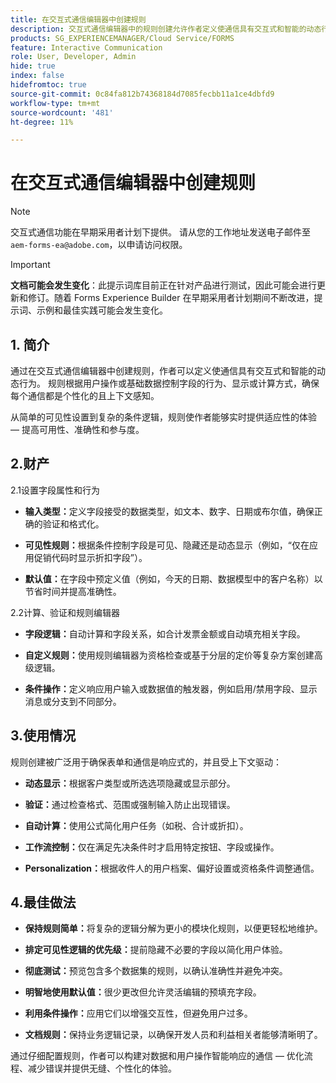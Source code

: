 ```yaml
---
title: 在交互式通信编辑器中创建规则
description: 交互式通信编辑器中的规则创建允许作者定义使通信具有交互式和智能的动态行为。
products: SG_EXPERIENCEMANAGER/Cloud Service/FORMS
feature: Interactive Communication
role: User, Developer, Admin
hide: true
index: false
hidefromtoc: true
source-git-commit: 0c84fa812b74368184d7085fecbb11a1ce4dbfd9
workflow-type: tm+mt
source-wordcount: '481'
ht-degree: 11%

---
```



# 在交互式通信编辑器中创建规则

>[!NOTE]
>
> 交互式通信功能在早期采用者计划下提供。 请从您的工作地址发送电子邮件至 `aem-forms-ea@adobe.com`，以申请访问权限。

>[!IMPORTANT]
>
> **文档可能会发生变化**：此提示词库目前正在针对产品进行测试，因此可能会进行更新和修订。随着 Forms Experience Builder 在早期采用者计划期间不断改进，提示词、示例和最佳实践可能会发生变化。

## &#x200B;1. 简介

通过在交互式通信编辑器中创建规则，作者可以定义使通信具有交互式和智能的动态行为。 规则根据用户操作或基础数据控制字段的行为、显示或计算方式，确保每个通信都是个性化的且上下文感知。

从简单的可见性设置到复杂的条件逻辑，规则使作者能够实时提供适应性的体验 — 提高可用性、准确性和参与度。

## 2.财产

2.1设置字段属性和行为

- **输入类型：**&#x200B;定义字段接受的数据类型，如文本、数字、日期或布尔值，确保正确的验证和格式化。

- **可见性规则：**&#x200B;根据条件控制字段是可见、隐藏还是动态显示（例如，“仅在应用促销代码时显示折扣字段”）。

- **默认值：**&#x200B;在字段中预定义值（例如，今天的日期、数据模型中的客户名称）以节省时间并提高准确性。

2.2计算、验证和规则编辑器

- **字段逻辑：**&#x200B;自动计算和字段关系，如合计发票金额或自动填充相关字段。

- **自定义规则：**&#x200B;使用规则编辑器为资格检查或基于分层的定价等复杂方案创建高级逻辑。

- **条件操作：**&#x200B;定义响应用户输入或数据值的触发器，例如启用/禁用字段、显示消息或分支到不同部分。

## 3.使用情况

规则创建被广泛用于确保表单和通信是响应式的，并且受上下文驱动：

- **动态显示：**&#x200B;根据客户类型或所选选项隐藏或显示部分。

- **验证：**&#x200B;通过检查格式、范围或强制输入防止出现错误。

- **自动计算：**&#x200B;使用公式简化用户任务（如税、合计或折扣）。

- **工作流控制：**&#x200B;仅在满足先决条件时才启用特定按钮、字段或操作。

- **Personalization：**&#x200B;根据收件人的用户档案、偏好设置或资格条件调整通信。

## 4.最佳做法

- **保持规则简单：**&#x200B;将复杂的逻辑分解为更小的模块化规则，以便更轻松地维护。

- **排定可见性逻辑的优先级：**&#x200B;提前隐藏不必要的字段以简化用户体验。

- **彻底测试：**&#x200B;预览包含多个数据集的规则，以确认准确性并避免冲突。

- **明智地使用默认值：**&#x200B;很少更改但允许灵活编辑的预填充字段。

- **利用条件操作：**&#x200B;应用它们以增强交互性，但避免用户过多。

- **文档规则：**&#x200B;保持业务逻辑记录，以确保开发人员和利益相关者能够清晰明了。

通过仔细配置规则，作者可以构建对数据和用户操作智能响应的通信 — 优化流程、减少错误并提供无缝、个性化的体验。
